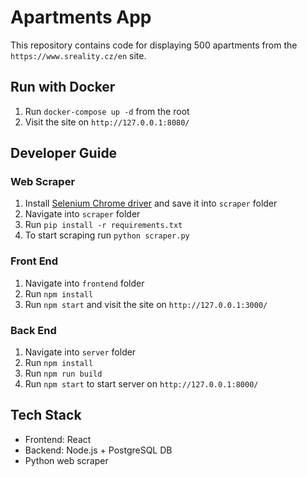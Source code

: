 # Apartments App

This repository contains code for displaying 500 apartments from the `https://www.sreality.cz/en` site.

## Run with Docker
1. Run `docker-compose up -d` from the root
2. Visit the site on `http://127.0.0.1:8080/`

## Developer Guide

### Web Scraper
1. Install [Selenium Chrome driver](https://chromedriver.chromium.org/downloads)  and save it into `scraper` folder
2. Navigate into `scraper` folder
3. Run `pip install -r requirements.txt`
4. To start scraping run `python scraper.py`

### Front End
1. Navigate into `frontend` folder
2. Run `npm install`
3. Run `npm start` and visit the site on `http://127.0.0.1:3000/`

### Back End
1. Navigate into `server` folder
2. Run `npm install`
3. Run `npm run build`
4. Run `npm start` to start server on `http://127.0.0.1:8000/`

## Tech Stack
- Frontend: React
- Backend: Node.js + PostgreSQL DB
- Python web scraper